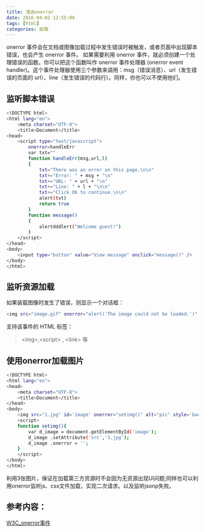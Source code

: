 ```yaml
---
title: 浅谈onerror
date: 2016-04-02 12:55:09
tags: [html]
categories: 前端
---
```


onerror 事件会在文档或图像加载过程中发生错误时被触发，或者页面中出现脚本错误，也会产生 onerror 事件。
如果需要利用 onerror 事件，就必须创建一个处理错误的函数。你可以把这个函数叫作 onerror 事件处理器 (onerror event handler)。这个事件处理器使用三个参数来调用：msg（错误消息）、url（发生错误的页面的 url）、line（发生错误的代码行）。同样，你也可以不使用他们。
<!--more-->
## 监听脚本错误
``` bash
<!DOCTYPE html>
<html lang="en">
	<meta charset="UTF-8">
	<title>Document</title>
<head>
	<script type="text/javascript">
		onerror=handleErr
		var txt=""
		function handleErr(msg,url,l)
		{
			txt="There was an error on this page.\n\n"
			txt+="Error: " + msg + "\n"
			txt+="URL: " + url + "\n"
			txt+="Line: " + l + "\n\n"
			txt+="Click OK to continue.\n\n"
			alert(txt)
			return true
		}
		function message()
		{
			alertdddlert("Welcome guest!")
		}
	</script>
</head>
<body>
	<input type="button" value="View message" onclick="message()" />
</body>
</html>
```

## 监听资源加载
如果装载图像时发生了错误，则显示一个对话框：
``` bash
<img src="image.gif" onerror="alert('The image could not be loaded.')" />
```
支持该事件的 HTML 标签：
>&lt;img&gt;,&lt;script&gt; , &lt;link&gt; 等

## 使用onerror加载图片
``` bash
<!DOCTYPE html>
<html lang="en">
<head>
	<meta charset="UTF-8">
	<title>Document</title>
</head>
<body>
	<img src="1.jpg" id='image' onerror="setimg()" alt="pic" style='background-image: url(2.jpg)' />
	<script>
	function setimg(){
		var d_image = document.getElementById('image');
		d_image .setAttribute('src','3.jpg');
		d_image .onerror = '';
	}
	</script>
</body>
</html>
```
利用3张图片，保证在加载第三方资源时不会因为无资源出现UI问题;同样也可以利用onerror监听js、css文件加载，实现二次请求。以及监听jsonp失败。

## 参考内容：
[W3C_onerror事件](http://www.w3school.com.cn/jsref/event_onerror.asp)